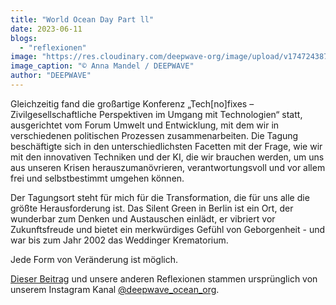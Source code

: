 ```yaml
---
title: "World Ocean Day Part ll"
date: 2023-06-11
blogs: 
  - "reflexionen"
image: "https://res.cloudinary.com/deepwave-org/image/upload/v1747243878/deepwave.org/WhatsApp-Image-2023-11-24-at-07.10.00-10.jpg"
image_caption: "© Anna Mandel / DEEPWAVE"
author: "DEEPWAVE"
---
```


Gleichzeitig fand die großartige Konferenz „Tech\[no\]fixes – Zivilgesellschaftliche Perspektiven im Umgang mit Technologien“ statt, ausgerichtet vom Forum Umwelt und Entwicklung, mit dem wir in verschiedenen politischen Prozessen zusammenarbeiten. Die Tagung beschäftigte sich in den unterschiedlichsten Facetten mit der Frage, wie wir mit den innovativen Techniken und der KI, die wir brauchen werden, um uns aus unseren Krisen herauszumanövrieren, verantwortungsvoll und vor allem frei und selbstbestimmt umgehen können.

Der Tagungsort steht für mich für die Transformation, die für uns alle die größte Herausforderung ist. Das Silent Green in Berlin ist ein Ort, der wunderbar zum Denken und Austauschen einlädt, er vibriert vor Zukunftsfreude und bietet ein merkwürdiges Gefühl von Geborgenheit - und war bis zum Jahr 2002 das Weddinger Krematorium.

Jede Form von Veränderung ist möglich.

[Dieser Beitrag](https://www.instagram.com/p/CtU9jd7NEqe/) und unsere anderen Reflexionen stammen ursprünglich von unserem Instagram Kanal [@deepwave\_ocean\_org](https://www.instagram.com/deepwave_ocean_org/).
